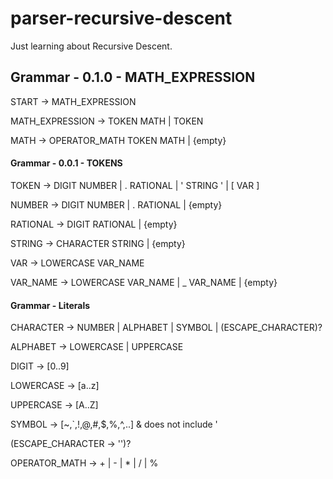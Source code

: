 # parser-recursive-descent
Just learning about Recursive Descent.

## Grammar - 0.1.0 - MATH_EXPRESSION

START -> MATH_EXPRESSION

MATH_EXPRESSION -> TOKEN MATH | TOKEN

MATH -> OPERATOR_MATH TOKEN MATH | {empty}

#### Grammar - 0.0.1 - TOKENS

TOKEN -> DIGIT NUMBER | . RATIONAL | ' STRING ' | [ VAR ]

NUMBER -> DIGIT NUMBER | . RATIONAL | {empty}

RATIONAL -> DIGIT RATIONAL | {empty}

STRING -> CHARACTER STRING | {empty}

VAR -> LOWERCASE VAR_NAME

VAR_NAME -> LOWERCASE VAR_NAME | _ VAR_NAME | {empty}


#### Grammar - Literals

CHARACTER -> NUMBER | ALPHABET | SYMBOL | (ESCAPE_CHARACTER)?

ALPHABET -> LOWERCASE | UPPERCASE

DIGIT -> [0..9]

LOWERCASE -> [a..z]

UPPERCASE -> [A..Z]

SYMBOL -> [~,`,!,@,#,$,%,^,..] & does not include '

(ESCAPE_CHARACTER -> '')?

OPERATOR_MATH -> + | - | * | / | %
